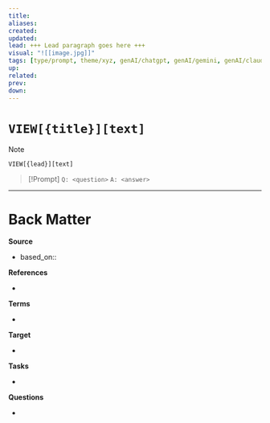 ```yaml
---
title:
aliases:
created:
updated:
lead: +++ Lead paragraph goes here +++
visual: "![[image.jpg]]"
tags: [type/prompt, theme/xyz, genAI/chatgpt, genAI/gemini, genAI/claude, genAI/claude]
up:
related:
prev:
down:
---
```


# `VIEW[{title}][text]`

> [!Note]
> `VIEW[{lead}][text]`

> [!Prompt]
> `Q: <question>` 
> `A: <answer>`

<!-- Detailed response or dialog  -->


---
# Back Matter

**Source**
<!-- Always keep a link to the source- --> 
- based_on::

**References**
<!-- Links to pages not referenced in the content. -->
- 

**Terms**
<!-- Links to definition pages. -->
- 

**Target**
<!-- Link to project note or externaly published content. -->
- 

**Tasks**
<!-- What remains to be done with this note? --> 
- 

**Questions**
<!-- What remains for you to consider? --> 
- 